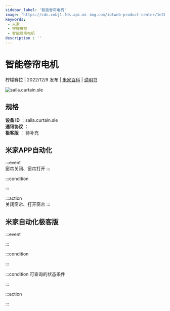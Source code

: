 ```yaml
---
sidebar_label: '智能卷帘电机'
image: 'https://cdn.cnbj1.fds.api.mi-img.com/iotweb-product-center/1e2b820a64580be41ae4a8c714221f8d_1662426900134.png?GalaxyAccessKeyId=AKVGLQWBOVIRQ3XLEW&Expires=9223372036854775807&Signature=appdzycW4gDad0rDF/Hrgs4DXnE='
keywords: 
 - 米家
 - 柠檬赛拉
 - 智能卷帘电机
description : ''
---
```

# 智能卷帘电机

柠檬赛拉 | 2022/12/9 发布 | [米家百科](https://home.mi.com/webapp/content/baike/product/index.html?model=saila.curtain.sle) | [说明书](https://home.mi.com/views/introduction.html?model=saila.curtain.sle&region=cn)

![saila.curtain.sle](https://cdn.cnbj1.fds.api.mi-img.com/iotweb-product-center/1e2b820a64580be41ae4a8c714221f8d_1662426900134.png?GalaxyAccessKeyId=AKVGLQWBOVIRQ3XLEW&Expires=9223372036854775807&Signature=appdzycW4gDad0rDF/Hrgs4DXnE=)

## 规格  
> 
**设备 ID** ：saila.curtain.sle  
**通讯协议** ：  
**极客版**  ： 待补充 


## 米家APP自动化  

:::event  
窗帘关闭、窗帘打开
:::

:::condition  

:::

:::action   
关闭窗帘、打开窗帘
:::

## 米家自动化极客版  

:::event  

:::

:::condition  

:::

:::condition 可查询的状态条件  

:::

:::action  

:::

        
